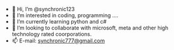 - 👋 Hi, I’m @synchronic123
- 👀 I’m interested in coding, programming ....
- 🌱 I’m currently learning python and c#
- 💞️ I’m looking to collaborate with microsoft, meta and other high technology rated coorporations.
- 📫 E-mail: synchronic777@gmail.com

<!---
synchronic123/synchronic123 is a ✨ special ✨ repository because its `README.md` (this file) appears on your GitHub profile.
You can click the Preview link to take a look at your changes.
--->
